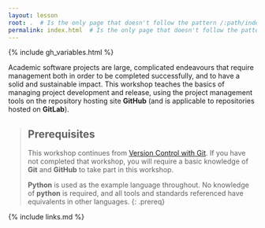 ```yaml
---
layout: lesson
root: .  # Is the only page that doesn't follow the pattern /:path/index.html
permalink: index.html  # Is the only page that doesn't follow the pattern /:path/index.html
---
```


{% include gh_variables.html %}

Academic software projects are large, complicated endeavours that require management both in order to be completed successfully, and to have a solid and sustainable impact. This workshop teaches the basics of managing project development and release, using the project management tools on the repository hosting site **GitHub** (and is applicable to repositories hosted on **GitLab**).

> ## Prerequisites
>
> This workshop continues from [Version Control with Git](https://southampton-rsg.github.io/swc-git-novice/). If you have not completed that workshop, you will require a basic knowledge of **Git** and **GitHub** to take part in this workshop.
>
> **Python** is used as the example language throughout. No knowledge of **python** is required, and all tools and standards referenced have equivalents in other languages.
{: .prereq}

{% include links.md %}
